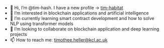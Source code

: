 - 👋 Hi, I’m @tim-hash. I have a new profile -> [tim-habitat](https://github.com/tim-habitat)
- 👀 I’m interested in blockchain applications and artificial intelligence
- 🌱 I’m currently learning smart contract development and how to solve NLP using transformer models
- 💞️ I’m looking to collaborate on blockchain application and deep learning projects
- 📫 How to reach me: timothee.heller@kcl.ac.uk

<!---
tim-hash/tim-hash is a ✨ special ✨ repository because its `README.md` (this file) appears on your GitHub profile.
You can click the Preview link to take a look at your changes.
--->
